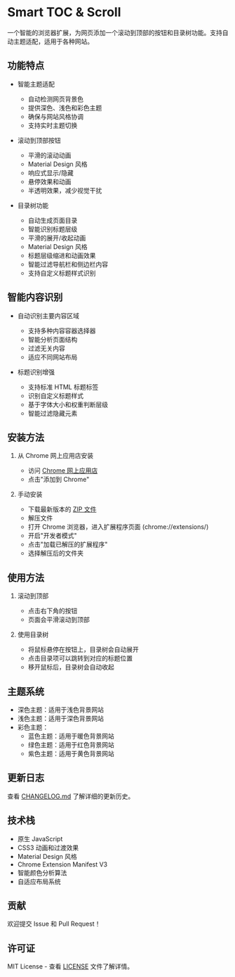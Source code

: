 # Smart TOC & Scroll

一个智能的浏览器扩展，为网页添加一个滚动到顶部的按钮和目录树功能。支持自动主题适配，适用于各种网站。

## 功能特点

- 智能主题适配
  - 自动检测网页背景色
  - 提供深色、浅色和彩色主题
  - 确保与网站风格协调
  - 支持实时主题切换

- 滚动到顶部按钮
  - 平滑的滚动动画
  - Material Design 风格
  - 响应式显示/隐藏
  - 悬停效果和动画
  - 半透明效果，减少视觉干扰

- 目录树功能
  - 自动生成页面目录
  - 智能识别标题层级
  - 平滑的展开/收起动画
  - Material Design 风格
  - 标题层级缩进和动画效果
  - 智能过滤导航栏和侧边栏内容
  - 支持自定义标题样式识别

## 智能内容识别

- 自动识别主要内容区域
  - 支持多种内容容器选择器
  - 智能分析页面结构
  - 过滤无关内容
  - 适应不同网站布局

- 标题识别增强
  - 支持标准 HTML 标题标签
  - 识别自定义标题样式
  - 基于字体大小和权重判断层级
  - 智能过滤隐藏元素


## 安装方法

1. 从 Chrome 网上应用店安装
   - 访问 [Chrome 网上应用店](https://chromewebstore.google.com/detail/scroll-to-github-top/hkpdpioemdlpimimpjghlcdocmjmpkjc)
   - 点击"添加到 Chrome"

2. 手动安装
   - 下载最新版本的 [ZIP 文件](https://github.com/oiahoon/scroll-to-github-top/releases)
   - 解压文件
   - 打开 Chrome 浏览器，进入扩展程序页面 (chrome://extensions/)
   - 开启"开发者模式"
   - 点击"加载已解压的扩展程序"
   - 选择解压后的文件夹

## 使用方法

1. 滚动到顶部
   - 点击右下角的按钮
   - 页面会平滑滚动到顶部

2. 使用目录树
   - 将鼠标悬停在按钮上，目录树会自动展开
   - 点击目录项可以跳转到对应的标题位置
   - 移开鼠标后，目录树会自动收起

## 主题系统

- 深色主题：适用于浅色背景网站
- 浅色主题：适用于深色背景网站
- 彩色主题：
  - 蓝色主题：适用于暖色背景网站
  - 绿色主题：适用于红色背景网站
  - 紫色主题：适用于黄色背景网站

## 更新日志

查看 [CHANGELOG.md](CHANGELOG.md) 了解详细的更新历史。

## 技术栈

- 原生 JavaScript
- CSS3 动画和过渡效果
- Material Design 风格
- Chrome Extension Manifest V3
- 智能颜色分析算法
- 自适应布局系统

## 贡献

欢迎提交 Issue 和 Pull Request！

## 许可证

MIT License - 查看 [LICENSE](LICENSE) 文件了解详情。
